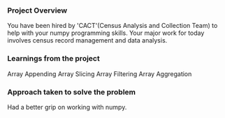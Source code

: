 ### Project Overview

 You have been hired by 'CACT'(Census Analysis and Collection Team) to help with your numpy programming skills. Your major work for today involves census record management and data analysis.


### Learnings from the project

 Array Appending
Array Slicing
Array Filtering
Array Aggregation


### Approach taken to solve the problem

 Had a better grip on working with numpy.


